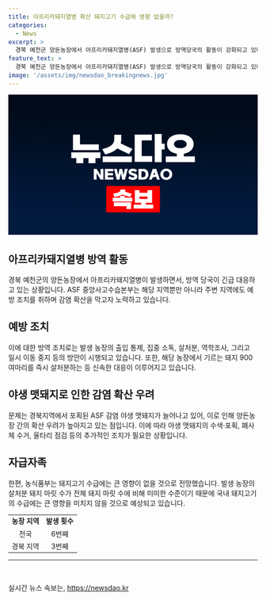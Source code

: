 ```yaml
---
title: 아프리카돼지열병 확산 돼지고기 수급에 영향 없을까?
categories:
  - News
excerpt: >
  경북 예천군 양돈농장에서 아프리카돼지열병(ASF) 발생으로 방역당국의 활동이 강화되고 있다. 올해 6번째 발생한 ASF로 인해 야생 맷돼지를 통한 감염 우려가 커지고, 해당 지역에서의 이동 중지 명령이 내려졌다. 900여마리의 돼지를 살처분하고, 야생 맷돼지의 ASF 검출로 인해 확산 우려가 증가하고 있다. 또한 돼지고기 수급에는 큰 영향이 없을 것으로 전망되지만, 방역 당국은 상황을 계속 주시하고 있다. 경북지역에서의 ASF 사태가 계속되는 가운데, 방역 당국은 긴급 대책을 추진하고 있다.
feature_text: >
  경북 예천군 양돈농장에서 아프리카돼지열병(ASF) 발생으로 방역당국의 활동이 강화되고 있다. 올해 6번째 발생한 ASF로 인해 야생 맷돼지를 통한 감염 우려가 커지고, 해당 지역에서의 이동 중지 명령이 내려졌다. 900여마리의 돼지를 살처분하고, 야생 맷돼지의 ASF 검출로 인해 확산 우려가 증가하고 있다. 또한 돼지고기 수급에는 큰 영향이 없을 것으로 전망되지만, 방역 당국은 상황을 계속 주시하고 있다. 경북지역에서의 ASF 사태가 계속되는 가운데, 방역 당국은 긴급 대책을 추진하고 있다.
image: '/assets/img/newsdao_breakingnews.jpg'
---
```


<p><img src="/assets/img/newsdao_breakingnews.jpg" alt="koreaapp 속보" /></p>

<h2 data-ke-size="size26">아프리카돼지열병 방역 활동</h2>

<p data-ke-size="size16">경북 예천군의 양돈농장에서 아프리카돼지열병이 발생하면서, 방역 당국이 긴급 대응하고 있는 상황입니다. ASF 중앙사고수습본부는 해당 지역뿐만 아니라 주변 지역에도 예방 조치를 취하며 감염 확산을 막고자 노력하고 있습니다.</p>

<h2 data-ke-size="size26">예방 조치</h2>

<p data-ke-size="size16">이에 대한 방역 조치로는 발생 농장의 출입 통제, 집중 소독, 살처분, 역학조사, 그리고 일시 이동 중지 등의 방안이 시행되고 있습니다. 또한, 해당 농장에서 기르는 돼지 900여마리를 즉시 살처분하는 등 신속한 대응이 이루어지고 있습니다.</p>

<h2 data-ke-size="size26">야생 맷돼지로 인한 감염 확산 우려</h2>

<p data-ke-size="size16">문제는 경북지역에서 포획된 ASF 감염 야생 맷돼지가 늘어나고 있어, 이로 인해 양돈농장 간의 확산 우려가 높아지고 있는 점입니다. 이에 따라 야생 맷돼지의 수색·포획, 폐사체 수거, 울타리 점검 등의 추가적인 조치가 필요한 상황입니다.</p>

<h2 data-ke-size="size26">자급자족</h2>

<p data-ke-size="size16">한편, 농식품부는 돼지고기 수급에는 큰 영향이 없을 것으로 전망했습니다. 발생 농장의 살처분 돼지 마릿 수가 전체 돼지 마릿 수에 비해 미미한 수준이기 때문에 국내 돼지고기의 수급에는 큰 영향을 미치지 않을 것으로 예상되고 있습니다.</p>

<table>
    <tr>
        <td style="text-align: center; height: 17px;"><b>농장 지역</b></td>
        <td style="text-align: center; height: 17px;"><b>발생 횟수</b></td>
    </tr>
    <tr>
        <td style="text-align: center; height: 17px;">전국</td>
        <td style="text-align: center; height: 17px;">6번째</td>
    </tr>
    <tr>
        <td style="text-align: center; height: 17px;">경북 지역</td>
        <td style="text-align: center; height: 17px;">3번째</td>
    </tr>
</table>

<hr>

<p data-ke-size="size16">&nbsp;</p>
실시간 뉴스 속보는, <a href="https://newsdao.kr" rel="dofollow">https://newsdao.kr</a>


